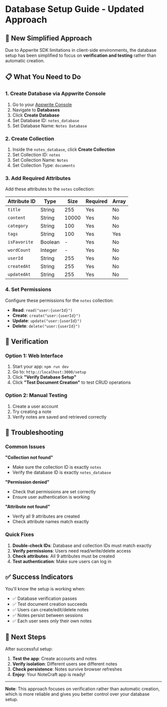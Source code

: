 # Database Setup Guide - Updated Approach

## 🎯 **New Simplified Approach**

Due to Appwrite SDK limitations in client-side environments, the database setup has been simplified to focus on **verification and testing** rather than automatic creation.

## 📋 **What You Need to Do**

### 1. Create Database via Appwrite Console
1. Go to your [Appwrite Console](https://cloud.appwrite.io)
2. Navigate to **Databases**
3. Click **Create Database**
4. Set Database ID: `notes_database`
5. Set Database Name: `Notes Database`

### 2. Create Collection
1. Inside the `notes_database`, click **Create Collection**
2. Set Collection ID: `notes`
3. Set Collection Name: `Notes`
4. Set Collection Type: `documents`

### 3. Add Required Attributes
Add these attributes to the `notes` collection:

| Attribute ID | Type | Size | Required | Array |
|-------------|------|------|----------|-------|
| `title` | String | 255 | Yes | No |
| `content` | String | 10000 | Yes | No |
| `category` | String | 100 | Yes | No |
| `tags` | String | 100 | Yes | Yes |
| `isFavorite` | Boolean | - | Yes | No |
| `wordCount` | Integer | - | Yes | No |
| `userId` | String | 255 | Yes | No |
| `createdAt` | String | 255 | Yes | No |
| `updatedAt` | String | 255 | Yes | No |

### 4. Set Permissions
Configure these permissions for the `notes` collection:

- **Read**: `read("user:{userId}")`
- **Create**: `create("user:{userId}")`
- **Update**: `update("user:{userId}")`
- **Delete**: `delete("user:{userId}")`

## 🧪 **Verification**

### Option 1: Web Interface
1. Start your app: `npm run dev`
2. Go to: `http://localhost:3000/setup`
3. Click **"Verify Database Setup"**
4. Click **"Test Document Creation"** to test CRUD operations

### Option 2: Manual Testing
1. Create a user account
2. Try creating a note
3. Verify notes are saved and retrieved correctly

## 🔧 **Troubleshooting**

### Common Issues

**"Collection not found"**
- Make sure the collection ID is exactly `notes`
- Verify the database ID is exactly `notes_database`

**"Permission denied"**
- Check that permissions are set correctly
- Ensure user authentication is working

**"Attribute not found"**
- Verify all 9 attributes are created
- Check attribute names match exactly

### Quick Fixes

1. **Double-check IDs**: Database and collection IDs must match exactly
2. **Verify permissions**: Users need read/write/delete access
3. **Check attributes**: All 9 attributes must be created
4. **Test authentication**: Make sure users can log in

## ✅ **Success Indicators**

You'll know the setup is working when:
- ✅ Database verification passes
- ✅ Test document creation succeeds
- ✅ Users can create/edit/delete notes
- ✅ Notes persist between sessions
- ✅ Each user sees only their own notes

## 🚀 **Next Steps**

After successful setup:
1. **Test the app**: Create accounts and notes
2. **Verify isolation**: Different users see different notes
3. **Check persistence**: Notes survive browser refreshes
4. **Enjoy**: Your NoteCraft app is ready!

---

**Note**: This approach focuses on verification rather than automatic creation, which is more reliable and gives you better control over your database setup.
